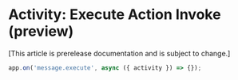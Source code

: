 # Activity: Execute Action Invoke (preview)

[This article is prerelease documentation and is subject to change.]

```typescript
app.on('message.execute', async ({ activity }) => {});
```